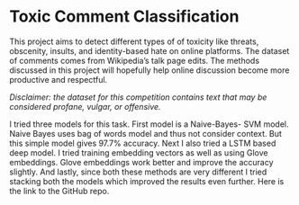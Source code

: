 # Toxic Comment Classification
This project aims to detect different types of of toxicity like threats, obscenity, insults, and identity-based hate on online platforms. The dataset of comments comes from Wikipedia’s talk page edits. The methods discussed in this project will hopefully help online discussion become more productive and respectful.

*Disclaimer: the dataset for this competition contains text that may be considered profane, vulgar, or offensive.*

I tried three models for this task. First model is a Naive-Bayes- SVM model. Naive Bayes uses bag of words model and thus not consider context. But this simple model gives 97.7% accuracy. Next I also tried a LSTM based deep model. I tried training embedding vectors as well as using Glove embeddings. Glove embeddings work better and improve the accuracy slightly. And lastly, since both these methods are very different I tried stacking both the models which improved the results even further. Here is the link to the GitHub repo.
